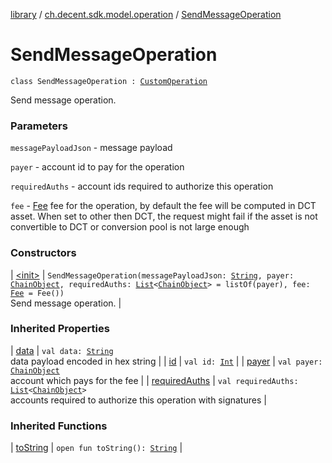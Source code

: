 [library](../../index.md) / [ch.decent.sdk.model.operation](../index.md) / [SendMessageOperation](./index.md)

# SendMessageOperation

`class SendMessageOperation : `[`CustomOperation`](../-custom-operation/index.md)

Send message operation.

### Parameters

`messagePayloadJson` - message payload

`payer` - account id to pay for the operation

`requiredAuths` - account ids required to authorize this operation

`fee` - [Fee](../../ch.decent.sdk.model/-fee/index.md) fee for the operation, by default the fee will be computed in DCT asset.
When set to other then DCT, the request might fail if the asset is not convertible to DCT or conversion pool is not large enough

### Constructors

| [&lt;init&gt;](-init-.md) | `SendMessageOperation(messagePayloadJson: `[`String`](https://kotlinlang.org/api/latest/jvm/stdlib/kotlin/-string/index.html)`, payer: `[`ChainObject`](../../ch.decent.sdk.model/-chain-object/index.md)`, requiredAuths: `[`List`](https://kotlinlang.org/api/latest/jvm/stdlib/kotlin.collections/-list/index.html)`<`[`ChainObject`](../../ch.decent.sdk.model/-chain-object/index.md)`> = listOf(payer), fee: `[`Fee`](../../ch.decent.sdk.model/-fee/index.md)` = Fee())`<br>Send message operation. |

### Inherited Properties

| [data](../-custom-operation/data.md) | `val data: `[`String`](https://kotlinlang.org/api/latest/jvm/stdlib/kotlin/-string/index.html)<br>data payload encoded in hex string |
| [id](../-custom-operation/id.md) | `val id: `[`Int`](https://kotlinlang.org/api/latest/jvm/stdlib/kotlin/-int/index.html) |
| [payer](../-custom-operation/payer.md) | `val payer: `[`ChainObject`](../../ch.decent.sdk.model/-chain-object/index.md)<br>account which pays for the fee |
| [requiredAuths](../-custom-operation/required-auths.md) | `val requiredAuths: `[`List`](https://kotlinlang.org/api/latest/jvm/stdlib/kotlin.collections/-list/index.html)`<`[`ChainObject`](../../ch.decent.sdk.model/-chain-object/index.md)`>`<br>accounts required to authorize this operation with signatures |

### Inherited Functions

| [toString](../-custom-operation/to-string.md) | `open fun toString(): `[`String`](https://kotlinlang.org/api/latest/jvm/stdlib/kotlin/-string/index.html) |

